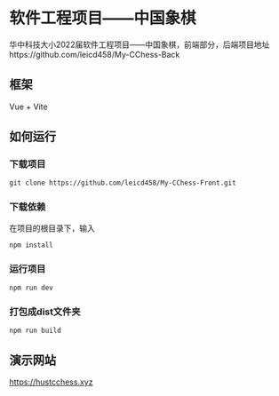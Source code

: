 # 软件工程项目——中国象棋

华中科技大小2022届软件工程项目——中国象棋，前端部分，后端项目地址https://github.com/leicd458/My-CChess-Back

## 框架

Vue + Vite

## 如何运行

### 下载项目

```
git clone https://github.com/leicd458/My-CChess-Front.git
```

### 下载依赖

在项目的根目录下，输入

```
npm install
```

### 运行项目

```
npm run dev
```

### 打包成dist文件夹

```
npm run build
```

## 演示网站

 https://hustcchess.xyz

